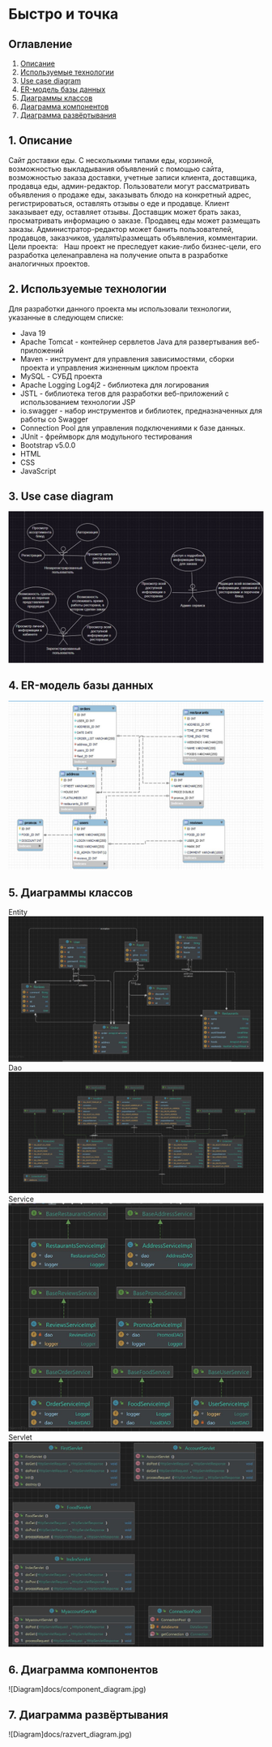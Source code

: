 # Быстро и точка

## Оглавление
1. [Описание](#1-описание)
2. [Используемые технологии](#2-используемые-технологии)
3. [Use case diagram](#3-use-case-diagram)
4. [ER-модель базы данных](#4-er-модель-базы-данных)
5. [Диаграммы классов](#5-диаграммы-классов)
6. [Диаграмма компонентов](#6-диаграмма-компонентов)
7. [Диаграмма развёртывания](#7-диаграмма-развёртывания)

## 1. Описание
Сайт доставки еды. С несколькими типами еды, корзиной, возможностью выкладывания объявлений с помощью сайта, возможностью заказа доставки, учетные записи клиента, доставщика, продавца еды, админ-редактор. Пользователи могут рассматривать объявления о продаже еды, заказывать блюдо на конкретный адрес, регистрироваться, оставлять отзывы о еде и продавце. Клиент заказывает еду, оставляет отзывы. Доставщик может брать заказ, просматривать информацию о заказе. Продавец еды может размещать заказы. Администратор-редактор может банить пользователей, продавцов, заказчиков, удалять\размещать объявления, комментарии.
Цели проекта:  
Наш проект не преследует какие-либо бизнес-цели, его разработка целенаправлена на получение опыта в разработке аналогичных проектов.

## 2. Используемые технологии
Для разработки данного проекта мы использовали технологии, указанные в следующем списке:
-  Java 19
-  Apache Tomcat - контейнер сервлетов Java для развертывания веб-приложений
-  Maven - инструмент для управления зависимостями, сборки проекта и управления жизненным циклом проекта
-  MySQL - СУБД проекта
-  Apache Logging Log4j2 - библиотека для логирования
-  JSTL - библиотека тегов для разработки веб-приложений с использованием технологии JSP
-  io.swagger - набор инструментов и библиотек, предназначенных для работы со Swagger
-  Connection Pool для управления подключениями к базе данных.
-  JUnit - фреймворк для модульного тестирования
-  Bootstrap v5.0.0
-  HTML
-  CSS
-  JavaScript

## 3. Use case diagram
![Use case diagram](docs/usecasediagram.jpg)

## 4. ER-модель базы данных
![ER Model](docs/ermodel.jpg)

## 5. Диаграммы классов
Entity
![Entity](docs/entity.jpg)
Dao
![Dao](docs/dao.jpg)
Service
![Service](docs/service.jpg)
Servlet
![Servlet](docs/servlet.jpg)

## 6. Диаграмма компонентов
![Diagram]docs/component_diagram.jpg)

## 7. Диаграмма развёртывания
![Diagram]docs/razvert_diagram.jpg)
